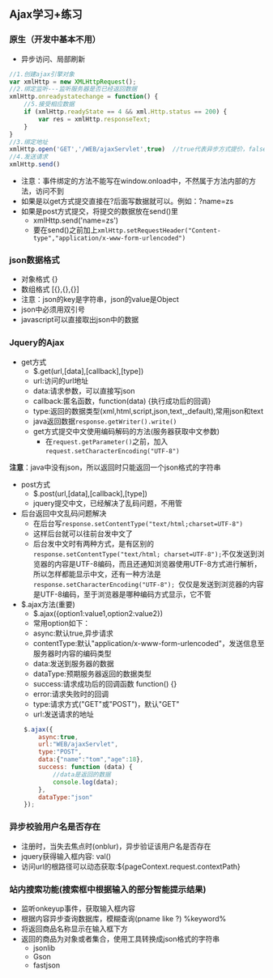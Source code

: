 ## Ajax学习+练习
### 原生（开发中基本不用）
- 异步访问、局部刷新
```javascript
//1.创建ajax引擎对象
var xmlHttp = new XMLHttpRequest();
//2.绑定监听---监听服务器是否已经返回数据
xmlHttp.onreadystatechange = function() {
    //5.接受相应数据
    if (xmlHttp.readyState == 4 && xml.Http.status == 200) {
        var res = xmlHttp.responseText;
    } 
}
//3.绑定地址
xmlHttp.open('GET','/WEB/ajaxServlet',true)  //true代表异步方式提价，false代表同步方式提交
//4.发送请求
xmlHttp.send()

```
- 注意：事件绑定的方法不能写在window.onload中，不然属于方法内部的方法，访问不到
- 如果是以get方式提交直接在?后面写数据就可以。例如：?name=zs
- 如果是post方式提交，将提交的数据放在send()里
  - xmlHttp.send('name=zs')
  - 要在send()之前加上`xmlHttp.setRequestHeader("Content-type","application/x-www-form-urlencoded")`

### json数据格式
- 对象格式 {}
- 数组格式 [{},{},{}]
- 注意：json的key是字符串，json的value是Object
- json中必须用双引号
- javascript可以直接取出json中的数据

### Jquery的Ajax
- get方式
  - $.get(url,[data],[callback],[type])
  - url:访问的url地址
  - data:请求参数，可以直接写json
  - callback:匿名函数，function(data) {执行成功后的回调}
  - type:返回的数据类型(xml,html,script,json,text,_default),常用json和text
  - java返回数据`response.getWriter().write()`
  - get方式提交中文使用编码解码的方法(服务器获取中文参数)
    - 在`request.getParameter()`之前，加入`request.setCharacterEncoding("UTF-8")`

**注意**：java中没有json，所以返回时只能返回一个json格式的字符串

- post方式
  - $.post(url,[data],[callback],[type])
  - jquery提交中文，已经解决了乱码问题，不用管
- 后台返回中文乱码问题解决
  - 在后台写`response.setContentType("text/html;charset=UTF-8")`
  - 这样后台就可以往前台发中文了
  - 后台发中文时有两种方式，是有区别的` response.setContentType("text/html; charset=UTF-8");`不仅发送到浏览器的内容是UTF-8编码，而且还通知浏览器使用UTF-8方式进行解析，所以怎样都能显示中文，还有一种方法是`response.setCharacterEncoding("UTF-8"); `仅仅是发送到浏览器的内容是UTF-8编码，至于浏览器是哪种编码方式显示，它不管
- $.ajax方法(重要)
  - $.ajax({option1:value1,option2:value2})
  - 常用option如下：
  - async:默认true,异步请求
  - contentType:默认"application/x-www-form-urlencoded"，发送信息至服务器时内容的编码类型
  - data:发送到服务器的数据
  - dataType:预期服务器返回的数据类型
  - success:请求成功后的回调函数 function() {}
  - error:请求失败时的回调
  - type:请求方式("GET"或"POST")，默认"GET"
  - url:发送请求的地址
```javascript
    $.ajax({
        async:true,
        url:"WEB/ajaxServlet",
        type:"POST",
        data:{"name":"tom","age":18},
        success: function (data) {
            //data是返回的数据
            console.log(data);
        },
        dataType:"json"
    });
```
### 异步校验用户名是否存在
- 注册时，当失去焦点时(onblur)，异步验证该用户名是否存在
- jquery获得输入框内容: val()
- 访问url的根路径可以动态获取:${pageContext.request.contextPath}

### 站内搜索功能(搜索框中根据输入的部分智能提示结果)
- 监听onkeyup事件，获取输入框内容
- 根据内容异步查询数据库，模糊查询(pname like ?) %keyword%
- 将返回商品名称显示在输入框下方
- 返回的商品为对象或者集合，使用工具转换成json格式的字符串
  - jsonlib
  - Gson
  - fastjson